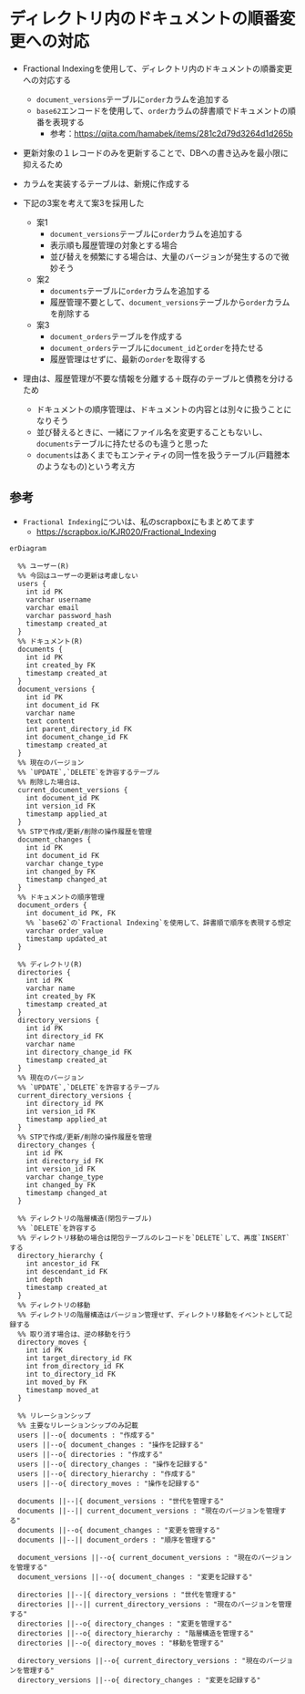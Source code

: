 # ディレクトリ内のドキュメントの順番変更への対応

- Fractional Indexingを使用して、ディレクトリ内のドキュメントの順番変更への対応する
  - `document_versions`テーブルに`order`カラムを追加する
  - `base62`エンコードを使用して、`order`カラムの辞書順でドキュメントの順番を表現する
    - 参考：https://qiita.com/hamabek/items/281c2d79d3264d1d265b
- 更新対象の１レコードのみを更新することで、DBへの書き込みを最小限に抑えるため

- カラムを実装するテーブルは、新規に作成する
- 下記の3案を考えて案3を採用した
  - 案1
    - `document_versions`テーブルに`order`カラムを追加する
    - 表示順も履歴管理の対象とする場合
    - 並び替えを頻繁にする場合は、大量のバージョンが発生するので微妙そう
  - 案2
    - `documents`テーブルに`order`カラムを追加する
    - 履歴管理不要として、`document_versions`テーブルから`order`カラムを削除する
  - 案3
    - `document_orders`テーブルを作成する
    - `document_orders`テーブルに`document_id`と`order`を持たせる
    - 履歴管理はせずに、最新の`order`を取得する
- 理由は、履歴管理が不要な情報を分離する＋既存のテーブルと債務を分けるため
  - ドキュメントの順序管理は、ドキュメントの内容とは別々に扱うことになりそう
  - 並び替えるときに、一緒にファイル名を変更することもないし、`documents`テーブルに持たせるのも違うと思った
  - `documents`はあくまでもエンティティの同一性を扱うテーブル(戸籍謄本のようなもの)という考え方

## 参考
- `Fractional Indexing`についは、私のscrapboxにもまとめてます
  - https://scrapbox.io/KJR020/Fractional_Indexing

```mermaid
erDiagram

  %% ユーザー(R)
  %% 今回はユーザーの更新は考慮しない
  users {
    int id PK
    varchar username
    varchar email
    varchar password_hash
    timestamp created_at
  }
  %% ドキュメント(R)
  documents {
    int id PK
    int created_by FK
    timestamp created_at
  }
  document_versions {
    int id PK
    int document_id FK
    varchar name
    text content
    int parent_directory_id FK
    int document_change_id FK
    timestamp created_at
  }
  %% 現在のバージョン
  %% `UPDATE`,`DELETE`を許容するテーブル
  %% 削除した場合は、
  current_document_versions {
    int document_id PK
    int version_id FK 
    timestamp applied_at
  }
  %% STPで作成/更新/削除の操作履歴を管理
  document_changes {
    int id PK
    int document_id FK
    varchar change_type
    int changed_by FK
    timestamp changed_at
  }
  %% ドキュメントの順序管理
  document_orders {
    int document_id PK, FK
    %% `base62`の`Fractional Indexing`を使用して、辞書順で順序を表現する想定
    varchar order_value 
    timestamp updated_at
  }

  %% ディレクトリ(R)
  directories {
    int id PK
    varchar name
    int created_by FK
    timestamp created_at
  }
  directory_versions {
    int id PK
    int directory_id FK
    varchar name
    int directory_change_id FK
    timestamp created_at
  }
  %% 現在のバージョン
  %% `UPDATE`,`DELETE`を許容するテーブル
  current_directory_versions {
    int directory_id PK
    int version_id FK
    timestamp applied_at
  }
  %% STPで作成/更新/削除の操作履歴を管理
  directory_changes {
    int id PK
    int directory_id FK
    int version_id FK
    varchar change_type
    int changed_by FK
    timestamp changed_at
  }

  %% ディレクトリの階層構造(閉包テーブル)
  %% `DELETE`を許容する
  %% ディレクトリ移動の場合は閉包テーブルのレコードを`DELETE`して、再度`INSERT`する
  directory_hierarchy {
    int ancestor_id FK
    int descendant_id FK
    int depth
    timestamp created_at
  }
  %% ディレクトリの移動
  %% ディレクトリの階層構造はバージョン管理せず、ディレクトリ移動をイベントとして記録する
  %% 取り消す場合は、逆の移動を行う
  directory_moves {
    int id PK
    int target_directory_id FK
    int from_directory_id FK
    int to_directory_id FK
    int moved_by FK
    timestamp moved_at
  }

  %% リレーションシップ
  %% 主要なリレーションシップのみ記載
  users ||--o{ documents : "作成する"
  users ||--o{ document_changes : "操作を記録する"
  users ||--o{ directories : "作成する"
  users ||--o{ directory_changes : "操作を記録する"
  users ||--o{ directory_hierarchy : "作成する"
  users ||--o{ directory_moves : "操作を記録する"
  
  documents ||--|{ document_versions : "世代を管理する"
  documents ||--|| current_document_versions : "現在のバージョンを管理する"
  documents ||--o{ document_changes : "変更を管理する"
  documents ||--|| document_orders : "順序を管理する"
  
  document_versions ||--o{ current_document_versions : "現在のバージョンを管理する"
  document_versions ||--o{ document_changes : "変更を記録する"
  
  directories ||--|{ directory_versions : "世代を管理する"
  directories ||--|| current_directory_versions : "現在のバージョンを管理する"
  directories ||--o{ directory_changes : "変更を管理する"
  directories ||--o{ directory_hierarchy : "階層構造を管理する"
  directories ||--o{ directory_moves : "移動を管理する"
  
  directory_versions ||--o{ current_directory_versions : "現在のバージョンを管理する"
  directory_versions ||--o{ directory_changes : "変更を記録する"
```
